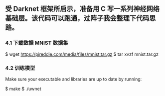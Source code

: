## 受 Darknet 框架所启示，准备用 C 写一系列神经网络基础层。该代码可以跑通，过阵子我会整理下代码思路。

### 4.1 下载数据 MNIST 数据集

$ wget https://pjreddie.com/media/files/mnist.tar.gz
$ tar xvzf mnist.tar.gz

### 4.2 训练模型

Make sure your executable and libraries are up to date by running:

$ make
$ ./uwnet
